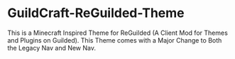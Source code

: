 # GuildCraft-ReGuilded-Theme
This is a Minecraft Inspired Theme for ReGuilded (A Client Mod for Themes and Plugins on Guilded). This Theme comes with a Major Change to Both the Legacy Nav and New Nav.
